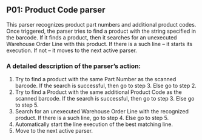 ## P01: Product Code parser

This parser recognizes product part numbers and additional product codes. 
Once triggered, the parser tries to find a product with the string specified in the barcode. If it finds a product, then it searches for an unexecuted Warehouse Order Line with this product. If there is a such line – it starts its execution. If not – it moves to the next active parser.

### A detailed description of the parser’s action:
1. Try to find a product with the same Part Number as the scanned barcode. If the search is successful, then go to step 3. Else go to step 2.
2. Try to find a Product with the same additional Product Code as the scanned barcode. If the search is successful, then go to step 3. Else go to step 5.
3. Search for an unexecuted Warehouse Order Line with the recognized product. If there is a such line, go to step 4. Else go to step 5.
4. Automatically start the line execution of the best matching line.
5. Move to the next active parser.
